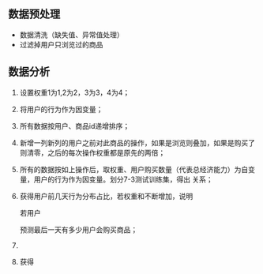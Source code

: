 ## 数据预处理

* 数据清洗（缺失值、异常值处理）
* 过滤掉用户只浏览过的商品

## 数据分析

1. 设置权重1为1,2为2，3为3，4为4；
2. 将用户的行为作为因变量；
3. 所有数据按用户、商品id递增排序；
4. 新增一列新列的用户之前对此商品的操作，如果是浏览则叠加，如果是购买了则清零，之后的每次操作权重都是原先的两倍；
5. 所有的数据按如上操作后，取权重、用户购买数量（代表总经济能力）为自变量，用户的行为作为因变量。划分7-3测试训练集，得出 关系；





1. 获得用户前几天行为分布占比，若权重和不断增加，说明

   若用户

   预测最后一天有多少用户会购买商品；

2. 

3. 获得